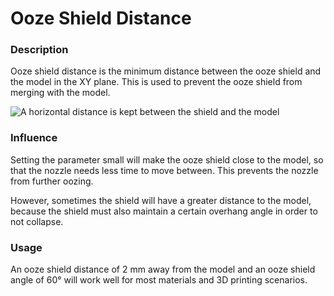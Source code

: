 Ooze Shield Distance
====
### **Description**
Ooze shield distance is the minimum distance between the ooze shield and the model in the XY plane. This is used to prevent the ooze shield from merging with the model.

![A horizontal distance is kept between the shield and the model](../images/ooze_shield.svg)

### **Influence**
Setting the parameter small will make the ooze shield close to the model, so that the nozzle needs less time to move between. This prevents the nozzle from further oozing.

However, sometimes the shield will have a greater distance to the model, because the shield must also maintain a certain overhang angle in order to not collapse. 

### **Usage**
An ooze shield distance of 2 mm away from the model and an ooze shield angle of 60° will work well for most materials and 3D printing scenarios.